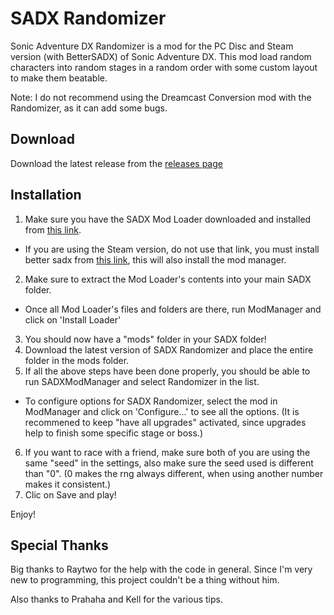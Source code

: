 SADX Randomizer
==============

Sonic Adventure DX Randomizer is a mod for the PC Disc and Steam version (with BetterSADX) of Sonic Adventure DX. This mod load random characters into random stages in a random order with some custom layout to make them beatable.

Note: I do not recommend using the Dreamcast Conversion mod with the Randomizer, as it can add some bugs.

Download
--------

Download the latest release from the [releases page](https://github.com/Sora-yx/SADX-Randomizer/releases)

Installation
------------

1) Make sure you have the SADX Mod Loader downloaded and installed from [this link](http://info.sonicretro.org/SADX_Mod_Loader).
- If you are using the Steam version, do not use that link, you must install better sadx from [this link](https://steamcommunity.com/sharedfiles/filedetails/?id=299808681), this will also install the mod manager.
2) Make sure to extract the Mod Loader's contents into your main SADX folder.
 - Once all Mod Loader's files and folders are there, run ModManager and click on 'Install Loader'
3) You should now have a "mods" folder in your SADX folder!
4) Download the latest version of SADX Randomizer and place the entire folder in the mods folder.
5) If all the above steps have been done properly, you should be able to run SADXModManager and select Randomizer in the list.
 - To configure options for SADX Randomizer, select the mod in ModManager and click on 'Configure...' to see all the options. (It is recommened to keep "have all upgrades" activated, since upgrades help to finish some specific stage or boss.)
6) If you want to race with a friend, make sure both of you are using the same "seed" in the settings, also make sure the seed used is different than "0". (0 makes the rng always different, when using another number makes it consistent.)
7) Clic on Save and play!

Enjoy!

Special Thanks
------------

Big thanks to Raytwo for the help with the code in general. Since I'm very new to programming, this project couldn't be a thing without him.

Also thanks to Prahaha and Kell for the various tips.

